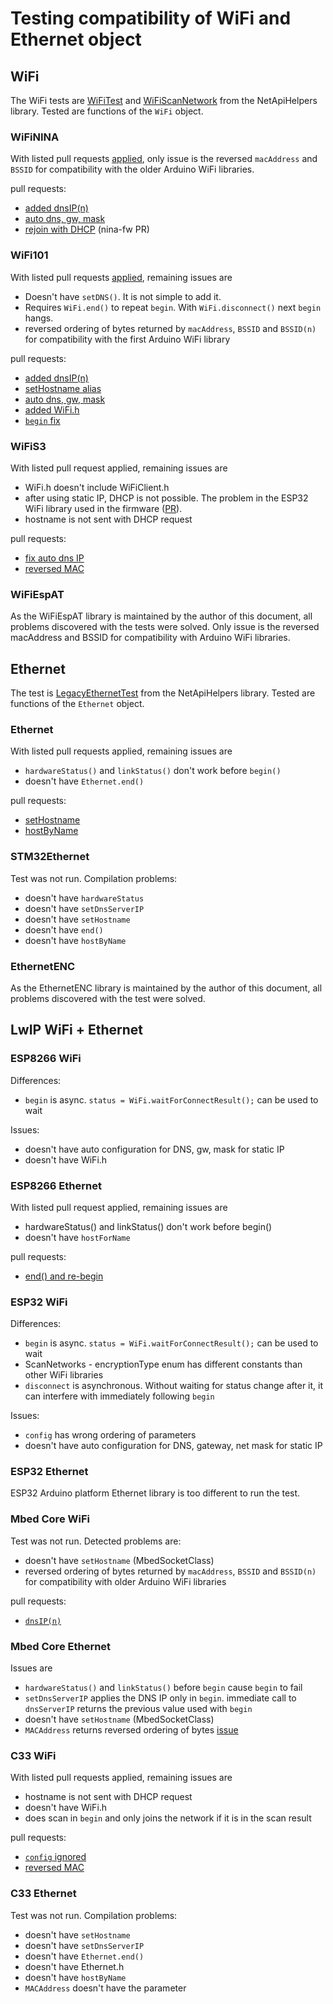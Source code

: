 # Testing compatibility of WiFi and Ethernet object

## WiFi

The WiFi tests are [WiFiTest](https://github.com/JAndrassy/NetApiHelpers/blob/master/examples/WiFiTest/WiFiTest.ino) and [WiFiScanNetwork](https://github.com/JAndrassy/NetApiHelpers/blob/master/examples/WiFiScanNetworks/WiFiScanNetworks.ino) from the NetApiHelpers library. Tested are functions of the `WiFi` object.

### WiFiNINA

With listed pull requests [applied](https://github.com/JAndrassy/WiFiNINA/tree/all_fixes), only issue is the reversed `macAddress` and `BSSID` for compatibility with the older Arduino WiFi libraries.

pull requests:

* [added dnsIP(n)](https://github.com/arduino-libraries/WiFiNINA/pull/251)
* [auto dns, gw, mask](https://github.com/arduino-libraries/WiFiNINA/pull/219)
* [rejoin with DHCP](https://github.com/arduino/nina-fw/pull/91) (nina-fw PR)

### WiFi101
  
With listed pull requests [applied](https://github.com/JAndrassy/WiFi101/tree/all_fixes), remaining issues are

* Doesn't have `setDNS()`. It is not simple to add it.
* Requires `WiFi.end()` to repeat `begin`. With `WiFi.disconnect()` next `begin` hangs.
* reversed ordering of bytes returned by `macAddress`, `BSSID` and `BSSID(n)` for compatibility with the first Arduino WiFi library

pull requests:

* [added dnsIP(n)](https://github.com/arduino-libraries/WiFi101/pull/344)
* [setHostname alias](https://github.com/arduino-libraries/WiFi101/pull/337)
* [auto dns, gw, mask](https://github.com/arduino-libraries/WiFi101/pull/326)
* [added WiFi.h](https://github.com/arduino-libraries/WiFi101/pull/321)
* [`begin` fix](https://github.com/arduino-libraries/WiFi101/pull/324)

### WiFiS3

With listed pull request applied, remaining issues are

* WiFi.h doesn't include WiFiClient.h
* after using static IP, DHCP is not possible. The problem in the ESP32 WiFi library used in the firmware ([PR](https://github.com/espressif/arduino-esp32/pull/8848)).
* hostname is not sent with DHCP request

pull requests:
* [fix auto dns IP](https://github.com/arduino/ArduinoCore-renesas/pull/173)
* [reversed MAC](https://github.com/arduino/ArduinoCore-renesas/pull/183)


### WiFiEspAT

As the WiFiEspAT library is maintained by the author of this document, all problems discovered with the tests were solved. Only issue is the reversed macAddress and BSSID for compatibility with Arduino WiFi libraries.


## Ethernet

The test is [LegacyEthernetTest](https://github.com/JAndrassy/NetApiHelpers/blob/master/examples/LegacyEthernetTest/LegacyEthernetTest.ino) from the NetApiHelpers library. Tested are functions of the `Ethernet` object.

### Ethernet

With listed pull requests applied, remaining issues are

* `hardwareStatus()` and `linkStatus()` don't work before `begin()`
* doesn't have `Ethernet.end()`

pull requests:

* [setHostname](https://github.com/arduino-libraries/Ethernet/pull/233)
* [hostByName](https://github.com/arduino-libraries/Ethernet/pull/232)


### STM32Ethernet

Test was not run. Compilation problems:

* doesn't have `hardwareStatus`
* doesn't have `setDnsServerIP`
* doesn't have `setHostname`
* doesn't have `end()`
* doesn't have `hostByName`


### EthernetENC

As the EthernetENC library is maintained by the author of this document, all problems discovered with the test were solved.


## LwIP WiFi + Ethernet

### ESP8266 WiFi

Differences:

* `begin` is async. `status = WiFi.waitForConnectResult();` can be used to wait

Issues:

* doesn't have auto configuration for DNS, gw, mask for static IP
* doesn't have WiFi.h


### ESP8266 Ethernet

With listed pull request applied, remaining issues are

* hardwareStatus() and linkStatus() don't work before begin()
* doesn't have `hostForName`

pull requests:

* [end() and re-begin](https://github.com/esp8266/Arduino/pull/9023)


### ESP32 WiFi

Differences:

* `begin` is async. `status = WiFi.waitForConnectResult();` can be used to wait
* ScanNetworks - encryptionType enum has different constants than other WiFi libraries
* `disconnect` is asynchronous. Without waiting for status change after it, it can interfere with immediately following `begin`

Issues:

* `config` has wrong ordering of parameters
* doesn't have auto configuration for DNS, gateway, net mask for static IP


### ESP32 Ethernet

ESP32 Arduino platform Ethernet library is too different to run the test. 


### Mbed Core WiFi

Test was not run. Detected problems are:

* doesn't have `setHostname` (MbedSocketClass)
* reversed ordering of bytes returned by `macAddress`, `BSSID` and `BSSID(n)` for compatibility with older Arduino WiFi libraries

pull requests: 

* [`dnsIP(n)`](https://github.com/arduino/ArduinoCore-mbed/pull/756)


### Mbed Core Ethernet

Issues are

* `hardwareStatus()` and `linkStatus()` before `begin` cause `begin` to fail
* `setDnsServerIP` applies the DNS IP only in `begin`. immediate call to `dnsServerIP` returns the previous value used with `begin`
* doesn't have `setHostname` (MbedSocketClass)
* `MACAddress` returns reversed ordering of bytes [issue](https://github.com/arduino/ArduinoCore-mbed/issues/752)

### C33 WiFi

With listed pull requests applied, remaining issues are

* hostname is not sent with DHCP request
* doesn't have WiFi.h
* does scan in `begin` and only joins the network if it is in the scan result

pull requests:

* [`config` ignored](https://github.com/arduino/ArduinoCore-renesas/pull/179)
* [reversed MAC](https://github.com/arduino/ArduinoCore-renesas/pull/184)

### C33 Ethernet

Test was not run. Compilation problems:

* doesn't have `setHostname`
* doesn't have `setDnsServerIP`
* doesn't have `Ethernet.end()`
* doesn't have Ethernet.h
* doesn't have `hostByName`
* `MACAddress` doesn't have the parameter
